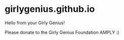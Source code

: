 # girlygenius.github.io

Hello from your Girly Genius!

Please donate to the Girly Genius Foundation AMPLY :)
